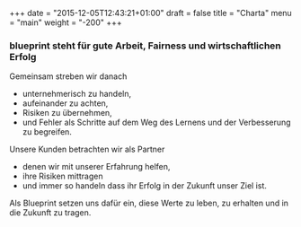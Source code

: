 +++
date = "2015-12-05T12:43:21+01:00"
draft = false
title = "Charta"
menu = "main"
weight = "-200"
+++

### blueprint steht für gute Arbeit, Fairness und wirtschaftlichen Erfolg

Gemeinsam streben wir danach

* unternehmerisch zu handeln,
* aufeinander zu achten,
* Risiken zu übernehmen,
* und Fehler als Schritte auf dem Weg des Lernens und der Verbesserung zu begreifen.


Unsere Kunden betrachten wir als Partner

* denen wir mit unserer Erfahrung helfen,
* ihre Risiken mittragen
* und immer so handeln dass ihr Erfolg in der Zukunft unser Ziel ist.

Als Blueprint setzen uns dafür ein,
diese Werte zu leben, zu erhalten und in die Zukunft zu tragen.

